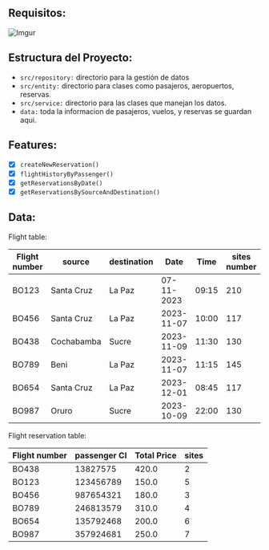 ## Requisitos:

![Imgur](https://i.imgur.com/HHY7837.png)

## Estructura del Proyecto:

- `src/repository:` directorio para la gestión de datos
- `src/entity:` directorio para clases como pasajeros, aeropuertos, reservas.
- `src/service:` directorio para las clases que manejan los datos.
- `data:` toda la informacion de pasajeros, vuelos, y reservas se guardan aqui.

## Features:

<!-- - [x] `createNewPassenger()` -->

- [x] `createNewReservation()`
- [x] `flightHistoryByPassenger()`
- [x] `getReservationsByDate()`
- [x] `getReservationsBySourceAndDestination()`

## Data:

Flight table:

| Flight number | source     | destination | Date       | Time  | sites number | Price |
| ------------- | ---------- | ----------- | ---------- | ----- | ------------ | ----- |
| BO123         | Santa Cruz | La Paz      | 07-11-2023 | 09:15 | 210          | 200.0 |
| BO456         | Santa Cruz | La Paz      | 2023-11-07 | 10:00 | 117          | 150.0 |
| BO438         | Cochabamba | Sucre       | 2023-11-09 | 11:30 | 130          | 100.0 |
| BO789         | Beni       | La Paz      | 2023-11-07 | 11:15 | 145          | 260.0 |
| BO654         | Santa Cruz | La Paz      | 2023-12-01 | 08:45 | 117          | 200.0 |
| BO987         | Oruro      | Sucre       | 2023-10-09 | 22:00 | 130          | 150.0 |

Flight reservation table:

| Flight number | passenger CI | Total Price | sites |
| ------------- | ------------ | ----------- | ----- |
| BO438         | 13827575     | 420.0       | 2     |
| BO123         | 123456789    | 150.0       | 5     |
| BO456         | 987654321    | 180.0       | 3     |
| BO789         | 246813579    | 310.0       | 4     |
| BO654         | 135792468    | 200.0       | 6     |
| BO987         | 357924681    | 250.0       | 7     |
